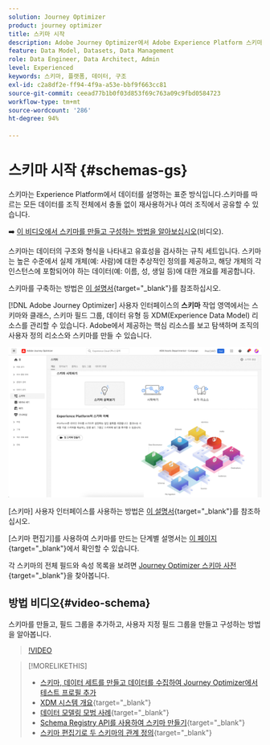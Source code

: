 ```yaml
---
solution: Journey Optimizer
product: journey optimizer
title: 스키마 시작
description: Adobe Journey Optimizer에서 Adobe Experience Platform 스키마를 사용하는 방법 알아보기
feature: Data Model, Datasets, Data Management
role: Data Engineer, Data Architect, Admin
level: Experienced
keywords: 스키마, 플랫폼, 데이터, 구조
exl-id: c2a8df2e-ff94-4f9a-a53e-bbf9f663cc81
source-git-commit: ceead77b1b0f03d853f69c763a09c9fbd0584723
workflow-type: tm+mt
source-wordcount: '286'
ht-degree: 94%

---
```


# 스키마 시작 {#schemas-gs}

스키마는 Experience Platform에서 데이터를 설명하는 표준 방식입니다.스키마를 따르는 모든 데이터를 조직 전체에서 충돌 없이 재사용하거나 여러 조직에서 공유할 수 있습니다.

➡️ [이 비디오에서 스키마를 만들고 구성하는 방법을 알아보십시오](#video-schema)(비디오).

스키마는 데이터의 구조와 형식을 나타내고 유효성을 검사하는 규칙 세트입니다. 스키마는 높은 수준에서 실제 개체(예: 사람)에 대한 추상적인 정의를 제공하고, 해당 개체의 각 인스턴스에 포함되어야 하는 데이터(예: 이름, 성, 생일 등)에 대한 개요를 제공합니다.

스키마를 구축하는 방법은 [이 설명서](https://experienceleague.adobe.com/docs/experience-platform/xdm/schema/composition.html?lang=ko){target="_blank"}를 참조하십시오.

[!DNL Adobe Journey Optimizer] 사용자 인터페이스의 **스키마** 작업 영역에서는 스키마와 클래스, 스키마 필드 그룹, 데이터 유형 등 XDM(Experience Data Model) 리소스를 관리할 수 있습니다. Adobe에서 제공하는 핵심 리소스를 보고 탐색하며 조직의 사용자 정의 리소스와 스키마를 만들 수 있습니다.

![](assets/schemas-home.png)

[스키마] 사용자 인터페이스를 사용하는 방법은 [이 설명서](https://experienceleague.adobe.com/docs/experience-platform/xdm/ui/overview.html?lang=ko){target="_blank"}를 참조하십시오.

[스키마 편집기]를 사용하여 스키마를 만드는 단계별 설명서는 [이 페이지](https://experienceleague.adobe.com/docs/experience-platform/xdm/tutorials/create-schema-ui.html?lang=ko){target="_blank"}에서 확인할 수 있습니다.

각 스키마의 전체 필드와 속성 목록을 보려면 [Journey Optimizer 스키마 사전](https://experienceleague.adobe.com/tools/ajo-schemas/schema-dictionary.html?lang=ko){target="_blank"}을 찾아봅니다.


## 방법 비디오{#video-schema}

스키마를 만들고, 필드 그룹을 추가하고, 사용자 지정 필드 그룹을 만들고 구성하는 방법을 알아봅니다.

>[!VIDEO](https://video.tv.adobe.com/v/334461?quality=12)

>[!MORELIKETHIS]
>
>* [스키마, 데이터 세트를 만들고 데이터를 수집하여 Journey Optimizer에서 테스트 프로필 추가](../audience/creating-test-profiles.md)
>* [XDM 시스템 개요](https://experienceleague.adobe.com/docs/experience-platform/xdm/home.html?lang=ko-KR){target="_blank"}
>* [데이터 모델링 모범 사례](https://experienceleague.adobe.com/docs/experience-platform/xdm/schema/best-practices.html?lang=ko){target="_blank"}
>* [Schema Registry API를 사용하여 스키마 만들기](https://experienceleague.adobe.com/docs/experience-platform/xdm/tutorials/create-schema-api.html?lang=ko){target="_blank"}
>* [스키마 편집기로 두 스키마의 관계 정의](https://experienceleague.adobe.com/docs/experience-platform/xdm/tutorials/relationship-ui.html?lang=ko){target="_blank"}
